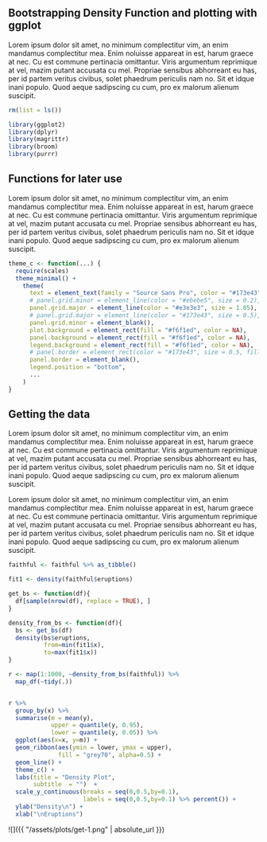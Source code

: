 Bootstrapping Density Function and plotting with ggplot
-------------------------------------------------------

Lorem ipsum dolor sit amet, no minimum complectitur vim, an enim mandamus complectitur mea. Enim noluisse appareat in est, harum graece at nec. Cu est commune pertinacia omittantur. Viris argumentum reprimique at vel, mazim putant accusata cu mel. Propriae sensibus abhorreant eu has, per id partem veritus civibus, solet phaedrum periculis nam no. Sit et idque inani populo. Quod aeque sadipscing cu cum, pro ex malorum alienum suscipit.

``` r
rm(list = ls())

library(ggplot2)
library(dplyr)
library(magrittr)
library(broom)
library(purrr)
```

Functions for later use
-----------------------

Lorem ipsum dolor sit amet, no minimum complectitur vim, an enim mandamus complectitur mea. Enim noluisse appareat in est, harum graece at nec. Cu est commune pertinacia omittantur. Viris argumentum reprimique at vel, mazim putant accusata cu mel. Propriae sensibus abhorreant eu has, per id partem veritus civibus, solet phaedrum periculis nam no. Sit et idque inani populo. Quod aeque sadipscing cu cum, pro ex malorum alienum suscipit.

``` r
theme_c <- function(...) {
  require(scales)
  theme_minimal() +
    theme(
      text = element_text(family = "Source Sans Pro", color = "#173e43", size=12),
      # panel.grid.minor = element_line(color = "#ebebe5", size = 0.2),
      panel.grid.major = element_line(color = "#e3e3e3", size = 1.05),
      # panel.grid.major = element_line(color = "#173e43", size = 0.5),
      panel.grid.minor = element_blank(),
      plot.background = element_rect(fill = "#f6f1ed", color = NA), 
      panel.background = element_rect(fill = "#f6f1ed", color = NA), 
      legend.background = element_rect(fill = "#f6f1ed", color = NA),
      # panel.border = element_rect(color = "#173e43", size = 0.5, fill = NA),
      panel.border = element_blank(),
      legend.position = "bottom",
      ...
    )
}
```

Getting the data
----------------

Lorem ipsum dolor sit amet, no minimum complectitur vim, an enim mandamus complectitur mea. Enim noluisse appareat in est, harum graece at nec. Cu est commune pertinacia omittantur. Viris argumentum reprimique at vel, mazim putant accusata cu mel. Propriae sensibus abhorreant eu has, per id partem veritus civibus, solet phaedrum periculis nam no. Sit et idque inani populo. Quod aeque sadipscing cu cum, pro ex malorum alienum suscipit.

Lorem ipsum dolor sit amet, no minimum complectitur vim, an enim mandamus complectitur mea. Enim noluisse appareat in est, harum graece at nec. Cu est commune pertinacia omittantur. Viris argumentum reprimique at vel, mazim putant accusata cu mel. Propriae sensibus abhorreant eu has, per id partem veritus civibus, solet phaedrum periculis nam no. Sit et idque inani populo. Quod aeque sadipscing cu cum, pro ex malorum alienum suscipit.

``` r
faithful <- faithful %>% as_tibble()

fit1 <- density(faithful$eruptions)

get_bs <- function(df){
  df[sample(nrow(df), replace = TRUE), ]
}

density_from_bs <- function(df){
  bs <- get_bs(df)
  density(bs$eruptions,
          from=min(fit1$x),
          to=max(fit1$x))
}

r <- map(1:1000, ~density_from_bs(faithful)) %>% 
  map_df(~tidy(.))


r %>% 
  group_by(x) %>% 
  summarise(m = mean(y),
            upper = quantile(y, 0.95),
            lower = quantile(y, 0.05)) %>% 
  ggplot(aes(x=x, y=m)) +
  geom_ribbon(aes(ymin = lower, ymax = upper),
              fill = "grey70", alpha=0.5) +
  geom_line() +
  theme_c() +
  labs(title = "Density Plot",
       subtitle  = "")  +
  scale_y_continuous(breaks = seq(0,0.5,by=0.1),
                     labels = seq(0,0.5,by=0.1) %>% percent()) +
  ylab("Density\n") +
  xlab("\nEruptions")
```

![]({{ "/assets/plots/get-1.png" | absolute_url }})
